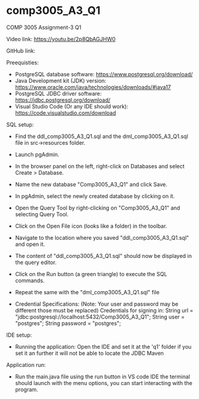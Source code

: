 # comp3005_A3_Q1

COMP 3005 Assignment-3 Q1

Video link: https://youtu.be/2p8QbAGJHW0

GitHub link: 

Preequisties:

- PostgreSQL database software: https://www.postgresql.org/download/
- Java Development kit (JDK) version: https://www.oracle.com/java/technologies/downloads/#java17
- PostgreSQL JDBC driver software: https://jdbc.postgresql.org/download/
- Visual Studio Code (Or any IDE should work): https://code.visualstudio.com/download

SQL setup:
- Find the ddl_comp3005_A3_Q1.sql and the dml_comp3005_A3_Q1.sql file in src->resources folder.
- Launch pgAdmin.
- In the browser panel on the left, right-click on Databases and select Create > Database.
- Name the new database "Comp3005_A3_Q1" and click Save.
- In pgAdmin, select the newly created database by clicking on it.
- Open the Query Tool by right-clicking on "Comp3005_A3_Q1" and selecting Query Tool.
- Click on the Open File icon (looks like a folder) in the toolbar.
- Navigate to the location where you saved "ddl_comp3005_A3_Q1.sql" and open it.
- The content of "ddl_comp3005_A3_Q1.sql" should now be displayed in the query editor.
- Click on the Run button (a green triangle) to execute the SQL commands.
- Repeat the same with the "dml_comp3005_A3_Q1.sql" file

- Credential Specifications: (Note: Your user and password may be 
				different those must be replaced)
  Credentials for signing in:
        String url = "jdbc:postgresql://localhost:5432/Comp3005_A3_Q1";
        String user = "postgres";
        String password = "postgres";

IDE setup:
- Running the application: Open the IDE and set it at the 'q1' folder
  if you set it an further it will not be able to locate the JDBC Maven

Application run:
- Run the main.java file using the run button in VS code IDE the terminal should launch
 with the menu options, you can start interacting with the program.




 
